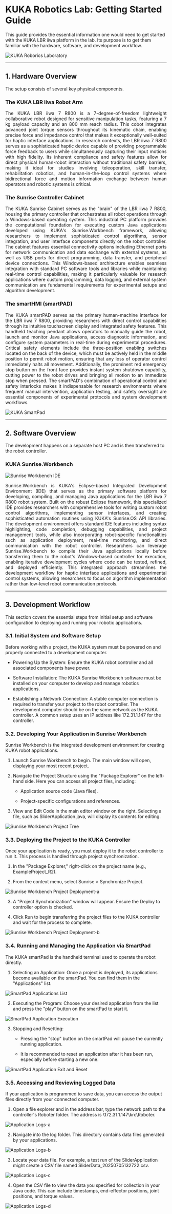 # KUKA Robotics Lab: Getting Started Guide
This guide provides the essential information one would need to get started with the KUKA LBR iiwa platform in the lab. Its purpose is to get them familiar with the hardware, software, and development workflow.

![KUKA Roborics Laboratory](assets/lab_setup.png)

---

## 1. Hardware Overview

The setup consists of several key physical components.

### The KUKA LBR iiwa Robot Arm
<div align="justify">
The KUKA LBR iiwa 7 R800 is a 7-degree-of-freedom lightweight collaborative robot designed for sensitive manipulation tasks, featuring a 7 kg payload capacity and an 800 mm reach radius. This cobot integrates advanced joint torque sensors throughout its kinematic chain, enabling precise force and impedance control that makes it exceptionally well-suited for haptic interface applications. In research contexts, the LBR iiwa 7 R800 serves as a sophisticated haptic device capable of providing programmable force feedback to users while simultaneously capturing their input motions with high fidelity. Its inherent compliance and safety features allow for direct physical human-robot interaction without traditional safety barriers, making it ideal for studies involving teleoperation, skill transfer, rehabilitation robotics, and human-in-the-loop control systems where bidirectional force and motion information exchange between human operators and robotic systems is critical.
</div>

### The Sunrise Controller Cabinet
<div align="justify">
The KUKA Sunrise Cabinet serves as the "brain" of the LBR iiwa 7 R800, housing the primary controller that orchestrates all robot operations through a Windows-based operating system. This industrial PC platform provides the computational foundation for executing custom Java applications developed using KUKA's Sunrise.Workbench framework, allowing researchers to implement sophisticated control algorithms, sensor integration, and user interface components directly on the robot controller. The cabinet features essential connectivity options including Ethernet ports for network communication and data exchange with external systems, as well as USB ports for direct programming, data transfer, and peripheral device connections. This Windows-based architecture enables seamless integration with standard PC software tools and libraries while maintaining real-time control capabilities, making it particularly valuable for research applications where custom programming, data logging, and external system communication are fundamental requirements for experimental setups and algorithm development.
</div>

### The smartHMI (smartPAD)
<div align="justify">
The KUKA smartPAD serves as the primary human-machine interface for the LBR iiwa 7 R800, providing researchers with direct control capabilities through its intuitive touchscreen display and integrated safety features. This handheld teaching pendant allows operators to manually guide the robot, launch and monitor Java applications, access diagnostic information, and configure system parameters in real-time during experimental procedures. Critical safety elements include the three-position enabling switches located on the back of the device, which must be actively held in the middle position to permit robot motion, ensuring that any loss of operator control immediately halts all movement. Additionally, the prominent red emergency stop button on the front face provides instant system shutdown capability, cutting power to the robot drives and bringing all motion to an immediate stop when pressed. The smartPAD's combination of operational control and safety interlocks makes it indispensable for research environments where frequent manual intervention, application testing, and safety oversight are essential components of experimental protocols and system development workflows.
</div>

![KUKA SmartPad](assets/smartpad-menu.png)

---

## 2. Software Overview

The development happens on a separate host PC and is then transferred to the robot controller.

### KUKA Sunrise.Workbench
![Sunrise Workbench IDE](assets/sunrise_workbench.png)

<div align="justify">
Sunrise.Workbench is KUKA's Eclipse-based Integrated Development Environment (IDE) that serves as the primary software platform for developing, compiling, and managing Java applications for the LBR iiwa 7 R800 robot system. Built on the robust Eclipse framework, this specialized IDE provides researchers with comprehensive tools for writing custom robot control algorithms, implementing sensor interfaces, and creating sophisticated automation routines using KUKA's Sunrise.OS API libraries. The development environment offers standard IDE features including syntax highlighting, code completion, debugging capabilities, and project management tools, while also incorporating robot-specific functionalities such as application deployment, real-time monitoring, and direct communication with the robot controller. Researchers can leverage Sunrise.Workbench to compile their Java applications locally before transferring them to the robot's Windows-based controller for execution, enabling iterative development cycles where code can be tested, refined, and deployed efficiently. This integrated approach streamlines the development workflow for haptic interface applications and experimental control systems, allowing researchers to focus on algorithm implementation rather than low-level robot communication protocols.
</div>

---

## 3. Development Workflow

This section covers the essential steps from initial setup and software configuration to deploying and running your robotic applications.

### 3.1. Initial System and Software Setup

Before working with a project, the KUKA system must be powered on and properly connected to a development computer.

* Powering Up the System: Ensure the KUKA robot controller and all associated components have power.

* Software Installation: The KUKA Sunrise Workbench software must be installed on your computer to develop and manage robotics applications.

* Establishing a Network Connection: A stable computer connection is required to transfer your project to the robot controller. The development computer should be on the same network as the KUKA controller. A common setup uses an IP address like 172.31.1.147 for the controller.

### 3.2. Developing Your Application in Sunrise Workbench

Sunrise Workbench is the integrated development environment for creating KUKA robot applications.

1. Launch Sunrise Workbench to begin. The main window will open, displaying your most recent project.

2. Navigate the Project Structure using the "Package Explorer" on the left-hand side. Here you can access all project files, including:

   * Application source code (Java files).

   * Project-specific configurations and references.

3. View and Edit Code in the main editor window on the right. Selecting a file, such as SliderApplication.java, will display its contents for editing.

![Sunrise Workbench Project Tree](assets/sunrise_workbench.png)

### 3.3. Deploying the Project to the KUKA Controller

Once your application is ready, you must deploy it to the robot controller to run it. This process is handled through project synchronization.

1. In the "Package Explorer," right-click on the project name (e.g., ExampleProject_R2).
  
2. From the context menu, select Sunrise > Synchronize Project.

![Sunrise Workbench Project Deployment-a](assets/controller_deployment_1.png)

3. A "Project Synchronization" window will appear. Ensure the Deploy to controller option is checked.
  
4. Click Run to begin transferring the project files to the KUKA controller and wait for the process to complete.

![Sunrise Workbench Project Deployment-b](assets/controller_deployment_2.png)

### 3.4. Running and Managing the Application via SmartPad

The KUKA smartPad is the handheld terminal used to operate the robot directly.

1. Selecting an Application: Once a project is deployed, its applications become available on the smartPad. You can find them in the "Applications" list.

![SmartPad Applications List](assets/robot_applications_list.png)

2. Executing the Program: Choose your desired application from the list and press the "play" button on the smartPad to start it.

![SmartPad Application Execution](assets/run_application.png)
 
3. Stopping and Resetting:

   * Pressing the "stop" button on the smartPad will pause the currently running application.

   * It is recommended to reset an application after it has been run, especially before starting a new one.
  
![SmartPad Application Exit and Reset](assets/reset_application.png)

### 3.5. Accessing and Reviewing Logged Data

If your application is programmed to save data, you can access the output files directly from your connected computer.

1. Open a file explorer and in the address bar, type the network path to the controller's Roboter folder. The address is \\172.31.1.147\krc\Roboter.

![Application Logs-a](assets/example_application_logs_1.png)

2. Navigate into the log folder. This directory contains data files generated by your applications.

![Application Logs-b](assets/example_application_logs_2.png)

3. Locate your data file. For example, a test run of the SliderApplication might create a CSV file named SliderData_20250705132722.csv.

![Application Logs-c](assets/example_application_logs_3.png)

4. Open the CSV file to view the data you specified for collection in your Java code. This can include timestamps, end-effector positions, joint positions, and torque values.

![Application Logs-d](assets/example_application_logs_4.png)
